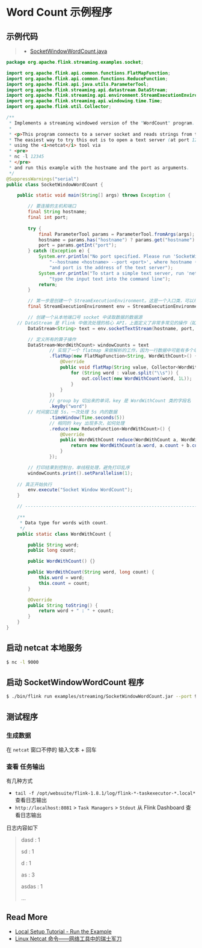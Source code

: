 # Word Count 示例程序



## 示例代码

> - [SocketWindowWordCount.java](https://github.com/apache/flink/blob/master/flink-examples/flink-examples-streaming/src/main/java/org/apache/flink/streaming/examples/socket/SocketWindowWordCount.java)



```java
package org.apache.flink.streaming.examples.socket;

import org.apache.flink.api.common.functions.FlatMapFunction;
import org.apache.flink.api.common.functions.ReduceFunction;
import org.apache.flink.api.java.utils.ParameterTool;
import org.apache.flink.streaming.api.datastream.DataStream;
import org.apache.flink.streaming.api.environment.StreamExecutionEnvironment;
import org.apache.flink.streaming.api.windowing.time.Time;
import org.apache.flink.util.Collector;

/**
 * Implements a streaming windowed version of the "WordCount" program.
 *
 * <p>This program connects to a server socket and reads strings from the socket.
 * The easiest way to try this out is to open a text server (at port 12345)
 * using the <i>netcat</i> tool via
 * <pre>
 * nc -l 12345
 * </pre>
 * and run this example with the hostname and the port as arguments.
 */
@SuppressWarnings("serial")
public class SocketWindowWordCount {

	public static void main(String[] args) throws Exception {

		// 要连接的主机和端口
		final String hostname;
		final int port;
    
		try {
			final ParameterTool params = ParameterTool.fromArgs(args);
			hostname = params.has("hostname") ? params.get("hostname") : "localhost";
			port = params.getInt("port");
		} catch (Exception e) {
			System.err.println("No port specified. Please run 'SocketWindowWordCount " +
				"--hostname <hostname> --port <port>', where hostname (localhost by default) " +
				"and port is the address of the text server");
			System.err.println("To start a simple text server, run 'netcat -l <port>' and " +
				"type the input text into the command line");
			return;
		}

		// 第一步是创建一个 StreamExecutionEnvironment。这是一个入口类，可以用来设置参数和创建数据源以及提交任务
		final StreamExecutionEnvironment env = StreamExecutionEnvironment.getExecutionEnvironment();

		// 创建一个从本地端口号 socket 中读取数据的数据源
    // DataStream 是 Flink 中做流处理的核心 API，上面定义了非常多常见的操作（如，过滤、转换、聚合、窗口、关联等）
		DataStream<String> text = env.socketTextStream(hostname, port, "\n");

		// 定义所有的算子操作
		DataStream<WordWithCount> windowCounts = text
				// 实现了一个 flatmap 来做解析的工作，因为一行数据中可能有多个单词
				.flatMap(new FlatMapFunction<String, WordWithCount>() {
					@Override
					public void flatMap(String value, Collector<WordWithCount> out) {
						for (String word : value.split("\\s")) {
							out.collect(new WordWithCount(word, 1L));
						}
					}
				})
				// group by 切出来的单词，key 是 WordWithCount 类的字段名
				.keyBy("word")
      	// 时间窗口是 5s，一次处理 5s 内的数据
				.timeWindow(Time.seconds(5))
				// 相同的 key 出现多次，如何处理
				.reduce(new ReduceFunction<WordWithCount>() {
					@Override
					public WordWithCount reduce(WordWithCount a, WordWithCount b) {
						return new WordWithCount(a.word, a.count + b.count);
					}
				});

		// 打印结果到控制台，单线程处理，避免打印乱序
		windowCounts.print().setParallelism(1);
		
    // 真正开始执行
		env.execute("Socket Window WordCount");
	}

	// ------------------------------------------------------------------------

	/**
	 * Data type for words with count.
	 */
	public static class WordWithCount {

		public String word;
		public long count;

		public WordWithCount() {}

		public WordWithCount(String word, long count) {
			this.word = word;
			this.count = count;
		}

		@Override
		public String toString() {
			return word + " : " + count;
		}
	}
}

```



## 启动 netcat 本地服务

```bash
$ nc -l 9000
```



## 启动 SocketWindowWordCount 程序

```bash
$ ./bin/flink run examples/streaming/SocketWindowWordCount.jar --port 9000
```



## 测试程序

### 生成数据

在 `netcat` 窗口不停的 输入文本 + 回车

### 查看 任务输出

有几种方式

- `tail -f /opt/websuite/flink-1.8.1/log/flink-*-taskexecutor-*.local*` 查看日志输出
- `http://localhost:8081` > `Task Managers` > `Stdout`  从 Flink Dashboard 查看日志输出

日志内容如下

>dasd : 1  
>
>sd : 1  
>
>d : 1
>
>as : 3
>
>asdas : 1
>
>...

## Read More

- [Local Setup Tutorial - Run the Example](https://ci.apache.org/projects/flink/flink-docs-release-1.8/tutorials/local_setup.html#read-the-code)
- [Linux Netcat 命令——网络工具中的瑞士军刀](https://www.oschina.net/translate/linux-netcat-command)